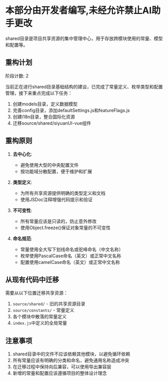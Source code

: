 # 本部分由开发者编写,未经允许禁止AI助手更改

shared目录是项目共享资源的集中管理中心，用于存放跨模块使用的常量、模型和配置等。

## 重构计划

阶段计数: 2

当前正在进行shared目录基础结构的建设，已完成了常量定义、枚举类型和配置管理，接下来重点完成以下任务：

1. 创建models目录，定义数据模型
2. 完善config目录，添加defaultSettings.js和featureFlags.js
3. 创建i18n目录，整合国际化资源
4. 迁移source/shared/siyuanUI-vue组件

## 重构原则

1. **去中心化**:
   - 避免使用大型的中央配置文件
   - 按功能域分散配置，便于维护和扩展

2. **类型定义**:
   - 为所有共享资源提供明确的类型定义和文档
   - 使用JSDoc注释增强代码提示和验证

3. **不可变性**:
   - 所有常量应该是只读的，防止意外修改
   - 使用Object.freeze()保证对象常量的不可变性

4. **命名规范**:
   - 常量使用全大写下划线命名或驼峰命名（中文名称）
   - 枚举使用PascalCase命名（英文）或正常中文名称
   - 配置使用camelCase命名（英文）或正常中文名称

## 从现有代码中迁移

需要从以下位置迁移共享资源：

1. `source/shared/` - 旧的共享资源目录
2. `source/constants/` - 常量定义
3. 各个模块中散落的常量定义
4. `index.js`中定义的全局常量

## 注意事项

1. shared目录中的文件不应该依赖其他模块，以避免循环依赖
2. 所有常量应该有明确的分类和命名，避免通用名称造成冲突
3. 在迁移过程中保持向后兼容，可以使用导出兼容层
4. 新增的常量和配置应该遵循项目的整体设计理念 